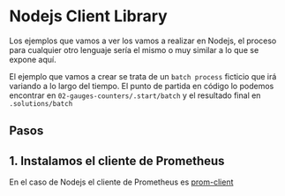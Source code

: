 # Nodejs Client Library

Los ejemplos que vamos a ver los vamos a realizar en Nodejs, el proceso para cualquier otro lenguaje sería el mismo o muy similar a lo que se expone aquí.

El ejemplo que vamos a crear se trata de un `batch process` ficticio que irá variando a lo largo del tiempo. El punto de partida en código lo podemos encontrar en `02-gauges-counters/.start/batch` y el resultado final en `.solutions/batch`

## Pasos

## 1. Instalamos el cliente de Prometheus

En el caso de Nodejs el cliente de Prometheus es [prom-client](https://github.com/siimon/prom-client)